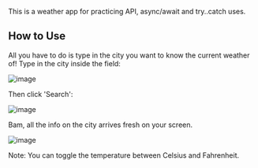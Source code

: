 This is a weather app for practicing API, async/await and try..catch uses.

## How to Use
All you have to do is type in the city you want to know the current weather of! Type in the city inside the field:

![image](https://github.com/autotelico/weather-app/assets/44820991/d4f6b9a3-6e11-483e-8ec5-1d714f838e33)

Then click 'Search':

![image](https://github.com/autotelico/weather-app/assets/44820991/632c02b8-eb4a-4d24-929c-42dd0bc73b99)

Bam, all the info on the city arrives fresh on your screen.

![image](https://github.com/autotelico/weather-app/assets/44820991/53afe0ce-234b-4392-9a63-713ac1894941)

Note: You can toggle the temperature between Celsius and Fahrenheit.
